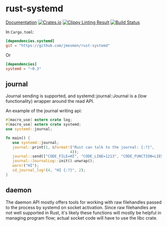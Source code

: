 rust-systemd
============

[Documentation](http://codyps.com/docs/systemd/x86_64-unknown-linux-gnu/stable/systemd/index.html)
[![Crates.io](https://img.shields.io/crates/v/systemd.svg?maxAge=2592000)](https://crates.io/crates/systemd)
[![Clippy Linting Result](https://clippy.bashy.io/github/jmesmon/rust-systemd/master/badge.svg)](https://clippy.bashy.io/github/jmesmon/rust-systemd/master/log)
[![Build Status](https://travis-ci.org/jmesmon/rust-systemd.svg?branch=master)](https://travis-ci.org/jmesmon/rust-systemd)


In `Cargo.toml`:
```toml
[dependencies.systemd]
git = "https://github.com/jmesmon/rust-systemd"
```
Or
```toml
[dependencies]
systemd = "~0.3"
```

journal
-------
Journal sending is supported, and systemd::journal::Journal is a (low
functionality) wrapper around the read API.

An example of the journal writing api:

```rust
#[macro_use] extern crate log;
#[macro_use] extern crate systemd;
use systemd::journal;

fn main() {
   use systemd::journal;
   journal::print(1, &format!("Rust can talk to the journal: {:?}",
                             4));
   journal::send(["CODE_FILE=HI", "CODE_LINE=1213", "CODE_FUNCTION=LIES"]);
   journal::JournalLog::init().unwrap();
   warn!("HI");
   sd_journal_log!(4, "HI {:?}", 2);
}
```

daemon
------
The daemon API mostly offers tools for working with raw filehandles passed to
the process by systemd on socket activation. Since raw filehandles are not well
supported in Rust, it's likely these functions will mostly be helpful in
managing program flow; actual socket code will have to use the libc crate.

